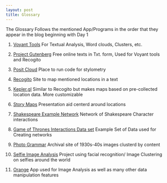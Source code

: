 ```yaml
---
layout: post
title: Glossary
---
```

The Glossary Follows the mentioned App/Programs in the order that they appear in the blog beginning with Day 1 

1. [Voyant Tools](https://voyant-tools.org/) For Textual Analysis, Word clouds, Clusters, etc. 


2. [Project Gutenberg](https://www.gutenberg.org/) Free online texts in Txt. form, Used for Voyant tools and Recogito 


3. [Posit Cloud](https://posit.co/) Place to run code for stylometry


4. [Recogito](https://recogito.pelagios.org/) Site to map mentioned locations in a text


5. [Kepler.gl](https://kepler.gl/) Similar to Recogito but makes maps based on pre-collected location data. More customizable


6. [Story Maps](https://storymap.knightlab.com/) Presentation aid centerd around locations 


7. [Shakespeare Example Network](http://www.martingrandjean.ch/network-visualization-shakespeare/) Network of Shakespeare Character interactions


8. [Game of Thrones Interactions Data set](https://github.com/mathbeveridge/gameofthrones) Example Set of Data used for Creating networks 


9. [Photo Grammar](https://photogrammar.org/maps) Archival site of 1930s-40s images clusterd by content


10. [Selfie Image Analysis](https://selfiecity.net/selfiexploratory/) Project using facial recognition/ Image Clustering on selfies around the world


11. [Orange](https://orangedatamining.com/) App used for Image Analysis as well as many other data manipulation features